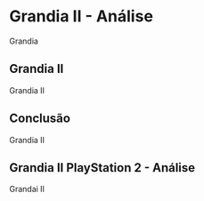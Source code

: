 ---
---

# Grandia II - Análise

Grandia

## Grandia II

Grandia II

## Conclusão

Grandia II

## Grandia II PlayStation 2 - Análise

Grandai II
